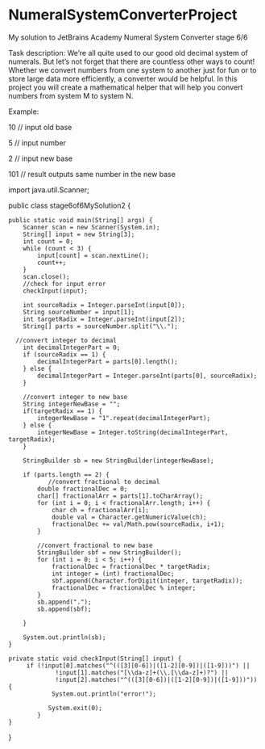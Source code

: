 # NumeralSystemConverterProject
My solution to  JetBrains Academy Numeral System Converter stage 6/6

Task description: 
We’re all quite used to our good old decimal system of numerals. But let’s not forget that there are countless other ways to count! Whether we convert numbers from one system to another just for fun or to store large data more efficiently, a converter would be helpful. In this project you will create a mathematical helper that will help you convert numbers from system M to system N.

Example:

10   // input old base

5    // input number

2    // input new base

101  // result outputs same number in the new base


import java.util.Scanner;

public class stage6of6MySolution2 {

	public static void main(String[] args) {
		Scanner scan = new Scanner(System.in);
		String[] input = new String[3];
		int count = 0;
		while (count < 3) {
			input[count] = scan.nextLine();
			count++;
		}
		scan.close();
		//check for input error
		checkInput(input);
		
        int sourceRadix = Integer.parseInt(input[0]);
        String sourceNumber = input[1];
        int targetRadix = Integer.parseInt(input[2]);
        String[] parts = sourceNumber.split("\\.");
        
      //convert integer to decimal
        int decimalIntegerPart = 0;
        if (sourceRadix == 1) {
        	decimalIntegerPart = parts[0].length();
        } else {
        	decimalIntegerPart = Integer.parseInt(parts[0], sourceRadix);
        }
        
        //convert integer to new base
        String integerNewBase = "";
        if(targetRadix == 1) {
        	integerNewBase = "1".repeat(decimalIntegerPart);
        } else {
        	integerNewBase = Integer.toString(decimalIntegerPart, targetRadix);
        }
        
        StringBuilder sb = new StringBuilder(integerNewBase);
        
        if (parts.length == 2) {
        	   //convert fractional to decimal
            double fractionalDec = 0;
            char[] fractionalArr = parts[1].toCharArray();
            for (int i = 0; i < fractionalArr.length; i++) {
                char ch = fractionalArr[i];
                double val = Character.getNumericValue(ch);
                fractionalDec += val/Math.pow(sourceRadix, i+1);
            }
            
            //convert fractional to new base
            StringBuilder sbf = new StringBuilder();
            for (int i = 0; i < 5; i++) {
                fractionalDec = fractionalDec * targetRadix;
                int integer = (int) fractionalDec;
                sbf.append(Character.forDigit(integer, targetRadix));
                fractionalDec = fractionalDec % integer;
            }
            sb.append(".");
            sb.append(sbf);
            
        }
		
        System.out.println(sb);
	}
	
	private static void checkInput(String[] input) {
		 if (!input[0].matches("^(([3][0-6])|([1-2][0-9])|([1-9]))") || 
				 !input[1].matches("[\\da-z]+(\\.[\\da-z]+)?") || 
				 !input[2].matches("^(([3][0-6])|([1-2][0-9])|([1-9]))")) {
	            System.out.println("error!");
	            
	           System.exit(0);
	        }
	}

}
